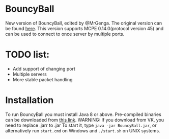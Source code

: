 # BouncyBall
New version of BouncyBall, edited by @MrGenga.
The original version can be found [here](https://github.com/jython234/BouncyBall).
This version supports MCPE 0.14.0(protocol version 45) and can be used to connect to once server by multiple ports.

# TODO list:
- Add support of changing port
- Multiple servers
- More stable packet handling

# Installation
To run BouncyBall you must install Java 8 or above.
Pre-compiled binaries can be downloaded from [this link](http://185.87.49.165/latest.php).
WARNING: If you download from VK, you need to replace .jarr to .jar
To start it, type ```java -jar BouncyBall.jar```, or alternatively run ```start.cmd``` on Windows and ```./start.sh``` on UNIX systems.
